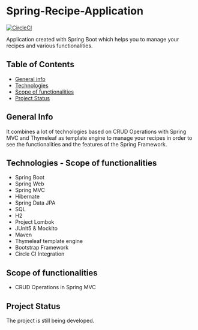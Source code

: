 # Spring-Recipe-Application

[![CircleCI](https://circleci.com/gh/circleci/circleci-docs.svg?style=svg)](https://circleci.com/gh/AndreasPr/Spring-Recipe-Application)  

Application created with Spring Boot which helps you to manage your recipes and various functionalities.  
## Table of Contents

* [General info](#general-info)
* [Technologies](#technologies)
* [Scope of functionalities](#scope-of-functionalities)
* [Project Status](#project-status)

## General Info
It combines a lot of technologies based on CRUD Operations with Spring MVC and Thymeleaf as template engine to manage your recipes in order to see the functionalities and the features of the Spring Framework.

## Technologies - Scope of functionalities
* Spring Boot
* Spring Web
* Spring MVC 
* Hibernate
* Spring Data JPA
* SQL
* H2
* Project Lombok
* JUnit5 & Mockito
* Maven
* Thymeleaf template engine
* Bootstrap Framework
* Circle CI Integration

## Scope of functionalities
* CRUD Operations in Spring MVC

## Project Status
The project is still being developed.
